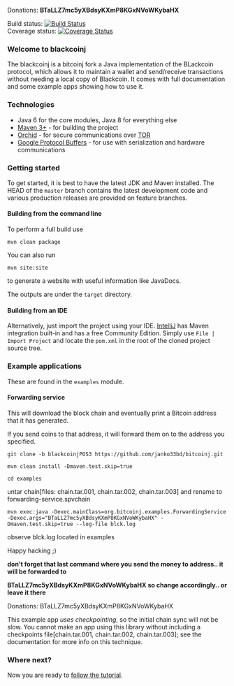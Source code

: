 Donations: **BTaLLZ7mc5yXBdsyKXmP8KGxNVoWKybaHX**

Build status: [![Build Status](https://travis-ci.org/bitcoinj/bitcoinj.png?branch=master)](https://travis-ci.org/bitcoinj/bitcoinj)  
Coverage status: [![Coverage Status](https://coveralls.io/repos/bitcoinj/bitcoinj/badge.png?branch=master)](https://coveralls.io/r/bitcoinj/bitcoinj?branch=master)

### Welcome to blackcoinj

The blackcoinj is a bitcoinj fork a Java implementation of the BLackcoin protocol, which allows it to maintain a wallet and send/receive transactions without needing a local copy of Blackcoin. It comes with full documentation and some example apps showing how to use it.

### Technologies

* Java 6 for the core modules, Java 8 for everything else
* [Maven 3+](http://maven.apache.org) - for building the project
* [Orchid](https://github.com/subgraph/Orchid) - for secure communications over [TOR](https://www.torproject.org)
* [Google Protocol Buffers](https://code.google.com/p/protobuf/) - for use with serialization and hardware communications

### Getting started

To get started, it is best to have the latest JDK and Maven installed. The HEAD of the `master` branch contains the latest development code and various production releases are provided on feature branches.

#### Building from the command line

To perform a full build use
```
mvn clean package
```
You can also run
```
mvn site:site
```
to generate a website with useful information like JavaDocs.

The outputs are under the `target` directory.

#### Building from an IDE

Alternatively, just import the project using your IDE. [IntelliJ](http://www.jetbrains.com/idea/download/) has Maven integration built-in and has a free Community Edition. Simply use `File | Import Project` and locate the `pom.xml` in the root of the cloned project source tree.

### Example applications

These are found in the `examples` module.

#### Forwarding service

This will download the block chain and eventually print a Bitcoin address that it has generated.

If you send coins to that address, it will forward them on to the address you specified.

```
git clone -b blackcoinjPOS3 https://github.com/janko33bd/bitcoinj.git

mvn clean install -Dmaven.test.skip=true

cd examples
```

untar chain[files: chain.tar.001, chain.tar.002, chain.tar.003] and rename to forwarding-service.spvchain

```
mvn exec:java -Dexec.mainClass=org.bitcoinj.examples.ForwardingService -Dexec.args="BTaLLZ7mc5yXBdsyKXmP8KGxNVoWKybaHX" -Dmaven.test.skip=true --log-file blck.log
```
observe blck.log located in examples

Happy hacking ;)

**don't forget that last command where you send the money to address.. it will be forwarded to**

**BTaLLZ7mc5yXBdsyKXmP8KGxNVoWKybaHX so change accordingly.. or leave it there**

Donations: BTaLLZ7mc5yXBdsyKXmP8KGxNVoWKybaHX

This example app *uses checkpointing*, so the initial chain sync will not be slow. You cannot make an app using this library without including a checkpoints file[chain.tar.001, chain.tar.002, chain.tar.003]; see the documentation for
more info on this technique.

### Where next?

Now you are ready to [follow the tutorial](https://bitcoinj.github.io/getting-started).
